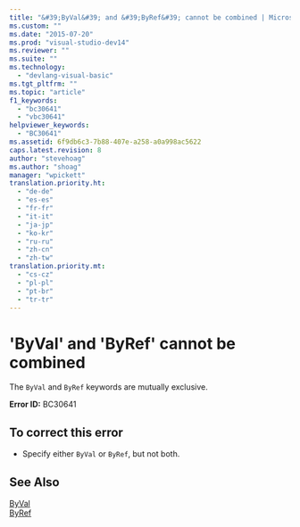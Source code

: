 ```yaml
---
title: "&#39;ByVal&#39; and &#39;ByRef&#39; cannot be combined | Microsoft Docs"
ms.custom: ""
ms.date: "2015-07-20"
ms.prod: "visual-studio-dev14"
ms.reviewer: ""
ms.suite: ""
ms.technology: 
  - "devlang-visual-basic"
ms.tgt_pltfrm: ""
ms.topic: "article"
f1_keywords: 
  - "bc30641"
  - "vbc30641"
helpviewer_keywords: 
  - "BC30641"
ms.assetid: 6f9db6c3-7b88-407e-a258-a0a998ac5622
caps.latest.revision: 8
author: "stevehoag"
ms.author: "shoag"
manager: "wpickett"
translation.priority.ht: 
  - "de-de"
  - "es-es"
  - "fr-fr"
  - "it-it"
  - "ja-jp"
  - "ko-kr"
  - "ru-ru"
  - "zh-cn"
  - "zh-tw"
translation.priority.mt: 
  - "cs-cz"
  - "pl-pl"
  - "pt-br"
  - "tr-tr"
---
```

# &#39;ByVal&#39; and &#39;ByRef&#39; cannot be combined
The `ByVal` and `ByRef` keywords are mutually exclusive.  
  
 **Error ID:** BC30641  
  
## To correct this error  
  
-   Specify either `ByVal` or `ByRef`, but not both.  
  
## See Also  
 [ByVal](../../visual-basic/language-reference/modifiers/byval.md)   
 [ByRef](../../visual-basic/language-reference/modifiers/byref.md)